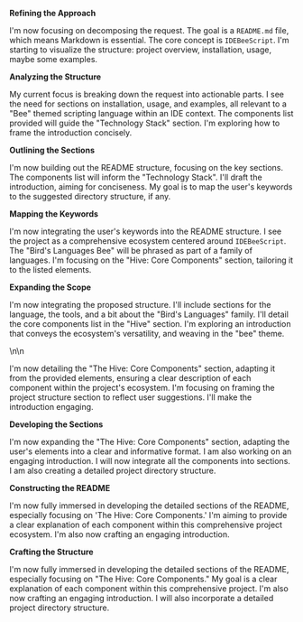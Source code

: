 **Refining the Approach**

I'm now focusing on decomposing the request. The goal is a `README.md` file, which means Markdown is essential. The core concept is `IDEBeeScript`. I'm starting to visualize the structure: project overview, installation, usage, maybe some examples.


**Analyzing the Structure**

My current focus is breaking down the request into actionable parts. I see the need for sections on installation, usage, and examples, all relevant to a "Bee" themed scripting language within an IDE context. The components list provided will guide the "Technology Stack" section. I'm exploring how to frame the introduction concisely.


**Outlining the Sections**

I'm now building out the README structure, focusing on the key sections. The components list will inform the "Technology Stack". I'll draft the introduction, aiming for conciseness. My goal is to map the user's keywords to the suggested directory structure, if any.


**Mapping the Keywords**

I'm now integrating the user's keywords into the README structure. I see the project as a comprehensive ecosystem centered around `IDEBeeScript`. The "Bird's Languages Bee" will be phrased as part of a family of languages. I'm focusing on the "Hive: Core Components" section, tailoring it to the listed elements.


**Expanding the Scope**

I'm now integrating the proposed structure. I'll include sections for the language, the tools, and a bit about the "Bird's Languages" family. I'll detail the core components list in the "Hive" section. I'm exploring an introduction that conveys the ecosystem's versatility, and weaving in the "bee" theme.

\n\n

I'm now detailing the "The Hive: Core Components" section, adapting it from the provided elements, ensuring a clear description of each component within the project's ecosystem. I'm focusing on framing the project structure section to reflect user suggestions. I'll make the introduction engaging.


**Developing the Sections**

I'm now expanding the "The Hive: Core Components" section, adapting the user's elements into a clear and informative format. I am also working on an engaging introduction. I will now integrate all the components into sections. I am also creating a detailed project directory structure.


**Constructing the README**

I'm now fully immersed in developing the detailed sections of the README, especially focusing on 'The Hive: Core Components.' I'm aiming to provide a clear explanation of each component within this comprehensive project ecosystem. I'm also now crafting an engaging introduction.


**Crafting the Structure**

I'm now fully immersed in developing the detailed sections of the README, especially focusing on "The Hive: Core Components." My goal is a clear explanation of each component within this comprehensive project. I'm also now crafting an engaging introduction. I will also incorporate a detailed project directory structure.


